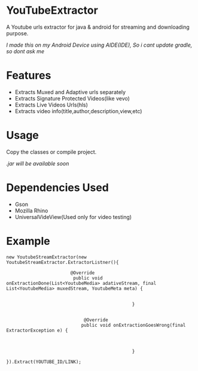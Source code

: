 # YouTubeExtractor

A Youtube urls extractor for java & android for streaming and downloading purpose. 

_I made this on my Android Device using AIDE(IDE),
So i cant update gradle, so dont ask me_ 

# Features

- Extracts Muxed and Adaptive urls separately
- Extracts Signature Protected Videos(like vevo) 
- Extracts Live Videos Urls(hls)
- Extracts video info(title,author,description,view,etc)

 

# Usage

Copy the classes or compile  project.

_.jar will be available  soon_

# Dependencies Used

- Gson
- Mozilla Rhino
- UniversalVideView(Used only for video testing)


# Example


```
new YoutubeStreamExtractor(new YoutubeStreamExtractor.ExtractorListner(){

						@Override
						 public void onExtractionDone(List<YoutubeMedia> adativeStream, final List<YoutubeMedia> muxedStream, YoutubeMeta meta) {

												   
											   }


							 @Override
							public void onExtractionGoesWrong(final ExtractorException e) {

												   

											   }
										   }).Extract(YOUTUBE_ID/LINK); 
```




	